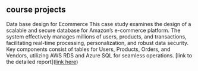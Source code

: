 ## course projects

Data base design for Ecommerce 
This case study examines the design of a scalable and secure database for Amazon’s e-commerce platform. The system effectively manages millions of users, products, and transactions, facilitating real-time processing, personalization, and robust data security. Key components consist of tables for Users, Products, Orders, and Vendors, utilizing AWS RDS and Azure SQL for seamless operations.
[link to the detailed report]([link here](https://github.com/nirajm16/data-design/blob/main/data%20base%20design.pdf))
